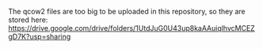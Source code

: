 The qcow2 files are too big to be uploaded in this repository, so they are stored here: https://drive.google.com/drive/folders/1UtdJuG0U43up8kaAAuiqlhvcMCEZgD7K?usp=sharing
